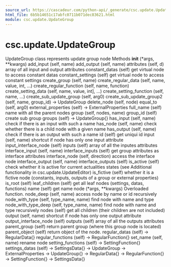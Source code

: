 ```yaml
---
source_url: https://cascadeur.com/python-api/_generate/csc.update.UpdateGroup.html
html_file: 6b5b14651c17abfc0711b071dec83621.html
module: csc.update.UpdateGroup
---
```


# csc.update.UpdateGroup 

UpdateGroup class represents update group node Methods __init__ (*args, **kwargs) add_input (self, name) add_output (self, name) attributes (self, d) array of all input and output attributes constant_datas (self) get virtual node to access constant datas constant_settings (self) get virtual node to access constant settings create_group (self, name) create_regular_data (self, name, value, int, ...) create_regular_function (self, name, function) create_setting_data (self, name, value, int], ...) create_setting_function (self, name, ...) create_sub_update_group (self, arg0) create_sub_update_group2 (self, name, group_id) -> UpdateGroup delete_node (self, node) equal_to (self, arg0) external_properties (self) -> ExternalProperties full_name (self) name with all the parent nodes group (self, nodes, name) group_id (self) create sub group groups (self) -> UpdateGroup{} has_input (self, name) check if there is an input with such a name has_node (self, name) check whether there is a child node with a given name has_output (self, name) check if there is an output with such a name id (self) get uniqui id input (self, name) shortcut if node has only one input attribute input_interface_node (self) inputs (self) array of all the inputes attributes interface_input (self, name) interface_inputs (self) get group attributes as interface attributes interface_node (self, direction) access the interface node interface_output (self, name) interface_outputs (self) is_active (self) check whether it is active for current actualities states (see Additional functionality in csc.update.UpdateEditor) is_fictive (self) whether it is a fictive node (constants, inputs, outputs of a group or external properties) is_root (self) leaf_children (self) get all leaf nodes (settings, datas, functions) name (self) get name node (*args, **kwargs) Overloaded function. node_deep (self, name) access node by name or id recursively node_with_type (self, type_name, name) find node with name and type node_with_type_deep (self, type_name, name) find node with name and type recursively nodes (self) get all children (their children are not included) output (self, name) shortcut if node has only one output attribute output_interface_node (self) outputs (self) array of all the outputs attributes parent_group (self) return parent group (where this group node is located) parent_object (self) return object of the node. regular_datas (self) -> RegularData{} regular_functions (self) -> RegularFunction{} set_name (self, name) rename node setting_functions (self) -> SettingFunction{} settings_datas (self) -> SettingsData{} -> UpdateGroup -> ExternalProperties -> UpdateGroup{} -> RegularData{} -> RegularFunction{} -> SettingFunction{} -> SettingsData{}